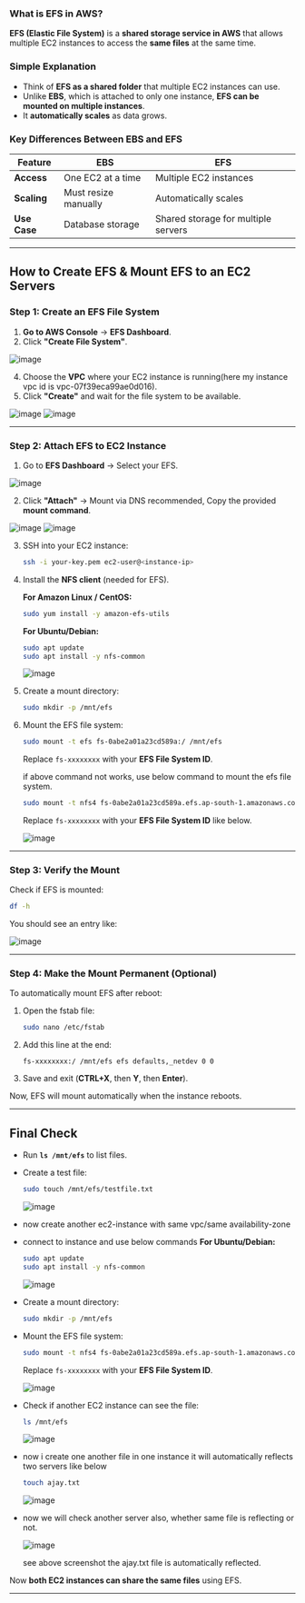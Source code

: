 ### **What is EFS in AWS?**  

**EFS (Elastic File System)** is a **shared storage service in AWS** that allows multiple EC2 instances to access the **same files** at the same time.  

### **Simple Explanation**  
- Think of **EFS as a shared folder** that multiple EC2 instances can use.  
- Unlike **EBS**, which is attached to only one instance, **EFS can be mounted on multiple instances**.  
- It **automatically scales** as data grows.  

### **Key Differences Between EBS and EFS**  
| Feature | EBS | EFS |
|---------|-----|-----|
| **Access** | One EC2 at a time | Multiple EC2 instances |
| **Scaling** | Must resize manually | Automatically scales |
| **Use Case** | Database storage | Shared storage for multiple servers |

---

## **How to Create EFS & Mount EFS to an EC2 Servers**  

### **Step 1: Create an EFS File System**
1. **Go to AWS Console** → **EFS Dashboard**.  
2. Click **"Create File System"**.  

  ![image](https://github.com/user-attachments/assets/52e68248-2fae-4ea6-81d6-a6166c5a3e97)

4. Choose the **VPC** where your EC2 instance is running(here my instance vpc id is vpc-07f39eca99ae0d016).  
5. Click **"Create"** and wait for the file system to be available.  

  ![image](https://github.com/user-attachments/assets/d182c272-4886-4641-85f3-596c486f3193)
  ![image](https://github.com/user-attachments/assets/37b80315-cbea-43ac-911a-e23af46965a3)

---

### **Step 2: Attach EFS to EC2 Instance**  
1. Go to **EFS Dashboard** → Select your EFS.  

  ![image](https://github.com/user-attachments/assets/be4913bb-34cc-4c6e-8395-15b06840f8f7)

2. Click **"Attach"** → Mount via DNS recommended, Copy the provided **mount command**.  

  ![image](https://github.com/user-attachments/assets/a7a0c809-4148-4691-96dc-3eddfac28fa0)
  ![image](https://github.com/user-attachments/assets/e6cf5400-6bdc-4e94-8f99-6f4ebe5aa076)
  
3. SSH into your EC2 instance:  
   ```sh
   ssh -i your-key.pem ec2-user@<instance-ip>
   ```
4. Install the **NFS client** (needed for EFS).  

   **For Amazon Linux / CentOS:**  
   ```sh
   sudo yum install -y amazon-efs-utils
   ```
   **For Ubuntu/Debian:**  
   ```sh
   sudo apt update
   sudo apt install -y nfs-common
   ```
   ![image](https://github.com/user-attachments/assets/c06b8bf6-8ad6-4ab3-8d2f-d2b8659f855f)

5. Create a mount directory:  
   ```sh
   sudo mkdir -p /mnt/efs
   ```
   
6. Mount the EFS file system:  
   ```sh
   sudo mount -t efs fs-0abe2a01a23cd589a:/ /mnt/efs
   ```
   Replace `fs-xxxxxxxx` with your **EFS File System ID**.

   if above command not works, use below command to mount the efs file system.
   ```sh
   sudo mount -t nfs4 fs-0abe2a01a23cd589a.efs.ap-south-1.amazonaws.com:/ /mnt/efs
   ```
   Replace `fs-xxxxxxxx` with your **EFS File System ID** like below. 

   ![image](https://github.com/user-attachments/assets/9fe74b94-fe66-478a-b348-297eab5708b0)
   
---

### **Step 3: Verify the Mount**  
Check if EFS is mounted:  
```sh
df -h
```
You should see an entry like:

![image](https://github.com/user-attachments/assets/ee093ac3-37cc-4359-b32a-7474dc785955)


---

### **Step 4: Make the Mount Permanent (Optional)**
To automatically mount EFS after reboot:  
1. Open the fstab file:  
   ```sh
   sudo nano /etc/fstab
   ```
2. Add this line at the end:
   ```
   fs-xxxxxxxx:/ /mnt/efs efs defaults,_netdev 0 0
   ```
3. Save and exit (**CTRL+X**, then **Y**, then **Enter**).  

Now, EFS will mount automatically when the instance reboots.  

---

## **Final Check**  
- Run **`ls /mnt/efs`** to list files.  
- Create a test file:  
  ```sh
  sudo touch /mnt/efs/testfile.txt
  ```
  ![image](https://github.com/user-attachments/assets/326385a2-5702-48e1-9b6d-182e6b2cb585)
  
- now create another ec2-instance with same vpc/same availability-zone
- connect to instance and use below commands
  **For Ubuntu/Debian:**
  ```sh
  sudo apt update
  sudo apt install -y nfs-common
  ```
  ![image](https://github.com/user-attachments/assets/c06b8bf6-8ad6-4ab3-8d2f-d2b8659f855f)
  
- Create a mount directory:  
   ```sh
   sudo mkdir -p /mnt/efs
   ```
- Mount the EFS file system:
  ```sh
  sudo mount -t nfs4 fs-0abe2a01a23cd589a.efs.ap-south-1.amazonaws.com:/ /mnt/efs
  ```
  Replace `fs-xxxxxxxx` with your **EFS File System ID**.  

  ![image](https://github.com/user-attachments/assets/9fe74b94-fe66-478a-b348-297eab5708b0)

- Check if another EC2 instance can see the file:  
  ```sh
  ls /mnt/efs
  ```
  ![image](https://github.com/user-attachments/assets/95845fa4-1fa9-444e-8565-fe72fdaa3ce1)

- now i create one another file in one instance it will automatically reflects two servers like below 
  ```sh
  touch ajay.txt
  ```
  ![image](https://github.com/user-attachments/assets/2e5af643-0e0d-499e-8faf-7ecc1036f510)

- now we will check another server also, whether same file is reflecting or not.

  ![image](https://github.com/user-attachments/assets/47e0193b-dc06-4058-a212-e4b2c68c43e3)

  see above screenshot the ajay.txt file is automatically reflected.
  
Now **both EC2 instances can share the same files** using EFS. 

---
